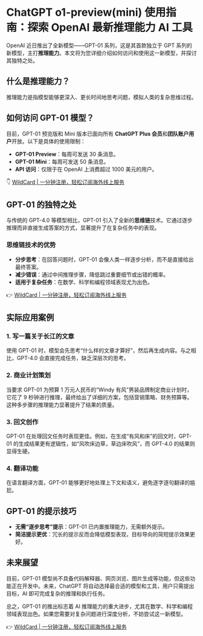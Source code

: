 # ChatGPT o1-preview(mini) 使用指南：探索 OpenAI 最新推理能力 AI 工具

OpenAI 近日推出了全新模型——GPT-01 系列，这是其首款独立于 GPT 系列的新模型，主打**推理能力**。本文将为您详细介绍如何访问和使用这一新模型，并探讨其独特之处。

## 什么是推理能力？

推理能力是指模型能够更深入、更长时间地思考问题，模拟人类的复杂思维过程。

## 如何访问 GPT-01 模型？

目前，GPT-01 预览版和 Mini 版本已面向所有 **ChatGPT Plus 会员**和**团队账户用户**开放。以下是具体的使用限制：

- **GPT-01 Preview**：每周可发送 30 条消息。
- **GPT-01 Mini**：每周可发送 50 条消息。
- **API 访问**：仅限于在 OpenAI 上消费超过 1000 美元的用户。

👇 [WildCard | 一分钟注册，轻松订阅海外线上服务](https://bbtdd.com/WildCard)

## GPT-01 的独特之处

与传统的 GPT-4.0 等模型相比，GPT-01 引入了全新的**思维链**技术。它通过逐步推理而非直接生成答案的方式，显著提升了在复杂任务中的表现。

### 思维链技术的优势

- **分步思考**：在回答问题时，GPT-01 会像人类一样逐步分析，而不是直接给出最终答案。
- **减少错误**：通过中间推理步骤，降低跳过重要细节或出错的概率。
- **适用于复杂任务**：在数学、科学和编程领域表现尤为出色。

👉 [WildCard | 一分钟注册，轻松订阅海外线上服务](https://bbtdd.com/WildCard)

## 实际应用案例

### 1. 写一篇关于长江的文章

使用 GPT-01 时，模型会先思考“什么样的文章才算好”，然后再生成内容。与之相比，GPT-4.0 会直接完成任务，缺乏深层次的思考。

### 2. 商业计划策划

当要求 GPT-01 为预算 1 万元人民币的“Windy 有风”男装品牌制定商业计划时，它花了 9 秒钟进行推理，最终给出了详细的方案，包括营销策略、财务预算等。这种多步骤的推理能力显著提升了结果的质量。

### 3. 回文创作

GPT-01 在处理回文任务时表现更佳。例如，在生成“有风和床”的回文时，GPT-01 的生成结果更有逻辑性，如“风吹床边草，草边床吹风”，而 GPT-4.0 的结果则显得生硬。

### 4. 翻译功能

在语言翻译方面，GPT-01 能够更好地处理上下文和语义，避免逐字逐句翻译的尴尬。

## GPT-01 的提示技巧

- **无需“逐步思考”提示**：GPT-01 已内置推理能力，无需额外提示。
- **简洁提示更优**：冗长的提示反而会降低模型表现，目标导向的简短提示效果更好。

## 未来展望

目前，GPT-01 模型尚不具备代码解释器、网页浏览、图片生成等功能，但这些功能正在开发中。未来，ChatGPT 将自动选择最合适的模型和工具，用户只需提出目标，AI 即可完成复杂的推理和执行任务。

总之，GPT-01 的推出标志着 AI 推理能力的重大进步，尤其在数学、科学和编程领域表现出色。如果您需要对复杂问题进行深度分析，不妨尝试这一新模型。

👉 [WildCard | 一分钟注册，轻松订阅海外线上服务](https://bbtdd.com/WildCard)
